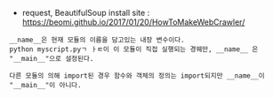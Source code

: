 
+ request, BeautifulSoup install site : https://beomi.github.io/2017/01/20/HowToMakeWebCrawler/

~~~~
__name__은 현재 모듈의 이름을 담고있는 내장 변수이다.
python myscript.pyㄱ ㅏㅌ이 이 모듈이 직접 실행되는 경웨만, __name__ 은 "__main__"으로 설정된다.

다른 모듈의 의해 import된 경우 함수와 객체의 정의는 import되지만 __name__이 "__main__"이 아니다.
~~~~

